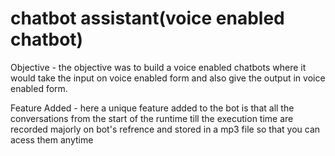 # chatbot assistant(voice enabled chatbot)


Objective - the objective was to build a voice enabled chatbots where it would take the input on voice
enabled form and also give the output in voice enabled form.


Feature Added - here a unique feature added to the bot is that all the conversations from the start of the
runtime till the execution time are recorded majorly on bot's refrence and stored in a mp3 file so that you
can acess them anytime
